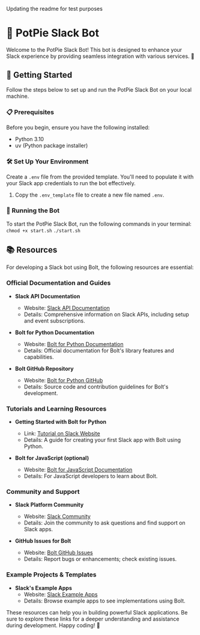 Updating the readme for test purposes

# 🎉 PotPie Slack Bot

Welcome to the PotPie Slack Bot! This bot is designed to enhance your Slack experience by providing seamless integration with various services. 🚀

## 🚀 Getting Started

Follow the steps below to set up and run the PotPie Slack Bot on your local machine.

### 📋 Prerequisites

Before you begin, ensure you have the following installed:

- Python 3.10
- uv (Python package installer)

### 🛠️ Set Up Your Environment

Create a `.env` file from the provided template. You'll need to populate it with your Slack app credentials to run the bot effectively.

1. Copy the `.env_template` file to create a new file named `.env`.

### 🏃 Running the Bot

To start the PotPie Slack Bot, run the following commands in your terminal:
`chmod +x start.sh`
`./start.sh`

## 📚 Resources

For developing a Slack bot using Bolt, the following resources are essential:

### Official Documentation and Guides

- **Slack API Documentation**

  - Website: [Slack API Documentation](https://api.slack.com/)
  - Details: Comprehensive information on Slack APIs, including setup and event subscriptions.

- **Bolt for Python Documentation**

  - Website: [Bolt for Python Documentation](https://slack.dev/bolt-python/tutorial/getting-started)
  - Details: Official documentation for Bolt's library features and capabilities.

- **Bolt GitHub Repository**
  - Website: [Bolt for Python GitHub](https://github.com/slackapi/bolt-python)
  - Details: Source code and contribution guidelines for Bolt's development.

### Tutorials and Learning Resources

- **Getting Started with Bolt for Python**

  - Link: [Tutorial on Slack Website](https://api.slack.com/start/building/bolt-python)
  - Details: A guide for creating your first Slack app with Bolt using Python.

- **Bolt for JavaScript (optional)**
  - Website: [Bolt for JavaScript Documentation](https://slack.dev/bolt-js/tutorial/getting-started)
  - Details: For JavaScript developers to learn about Bolt.

### Community and Support

- **Slack Platform Community**

  - Website: [Slack Community](https://api.slack.com/community)
  - Details: Join the community to ask questions and find support on Slack apps.

- **GitHub Issues for Bolt**
  - Website: [Bolt GitHub Issues](https://github.com/slackapi/bolt-python/issues)
  - Details: Report bugs or enhancements; check existing issues.

### Example Projects & Templates

- **Slack's Example Apps**
  - Website: [Slack Example Apps](https://slack.dev/example-apps)
  - Details: Browse example apps to see implementations using Bolt.

These resources can help you in building powerful Slack applications. Be sure to explore these links for a deeper understanding and assistance during development. Happy coding! 🎉
